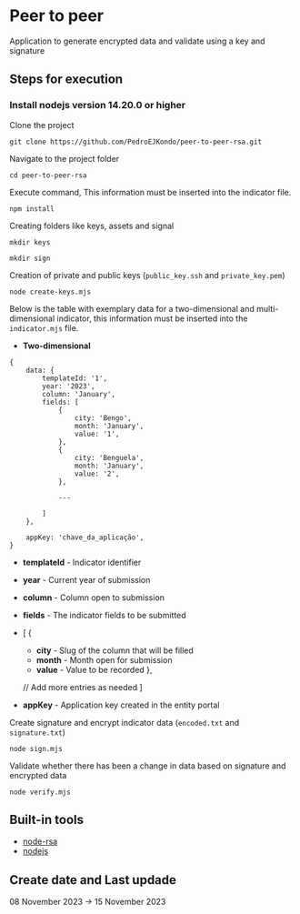 # Peer to peer 
Application to generate encrypted data and validate using a key and signature

## Steps for execution

### Install nodejs version 14.20.0 or higher

Clone the project

```
git clone https://github.com/PedroEJKondo/peer-to-peer-rsa.git
```

Navigate to the project folder

```
cd peer-to-peer-rsa
```

Execute command, This information must be inserted into the indicator file.
```
npm install
```

Creating folders like keys, assets and signal

```
mkdir keys
```
```
mkdir sign
```
Creation of private and public keys (```public_key.ssh``` and ```private_key.pem```)

```
node create-keys.mjs
```

Below is the table with exemplary data for a two-dimensional and multi-dimensional indicator, this information must be inserted into the ```indicator.mjs``` file.

- **Two-dimensional**

```
{
    data: {
        templateId: '1',
        year: '2023',
        column: 'January',
        fields: [
            {
                city: 'Bengo',
                month: 'January',
                value: '1',
            },
            {
                city: 'Benguela',
                month: 'January',
                value: '2',
            },

            ---
        
        ]
    },

    appKey: 'chave_da_aplicação',
}
```

- **templateId** - Indicator identifier
- **year**       - Current year of submission
- **column**     - Column open to submission
- **fields**     - The indicator fields to be submitted
- [
    {
     - **city**  - Slug of the column that will be filled
     - **month** - Month open for submission
     - **value** - Value to be recorded
  },
  
  // Add more entries as needed
]
- **appKey**     - Application key created in the entity portal

Create signature and encrypt indicator data (```encoded.txt``` and ```signature.txt```)

```
node sign.mjs
``` 

Validate whether there has been a change in data based on signature and encrypted data

```
node verify.mjs
``` 
 
## Built-in tools

- [node-rsa](https://www.npmjs.com/package/node-rsa)
- [nodejs](https://nodejs.org/en/download/package-manager)

## Create date and Last updade
08 November 2023 -> 15 November 2023